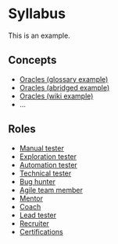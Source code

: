 # Syllabus

This is an example.

## Concepts

- [Oracles (glossary example)](concepts/oracles-glossary.md)
- [Oracles (abridged example)](concepts/oracles-abridged.md)
- [Oracles (wiki example)](concepts/oracles-wiki.md)
- ...

## Roles

- [Manual tester](roles/manual.md)
- [Exploration tester](roles/exploration.md)
- [Automation tester](roles/automation.md)
- [Technical tester](roles/technical.md)
- [Bug hunter](roles/bug-hunter.md)
- [Agile team member](roles/agile.md)
- [Mentor](roles/mentor.md)
- [Coach](roles/coach.md)
- [Lead tester](roles/lead.md)
- [Recruiter](roles/recruiter.md)
- [Certifications](roles/certifications.md)
